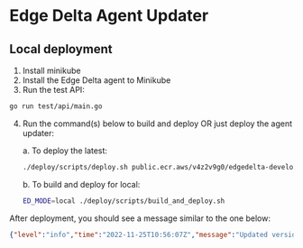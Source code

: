 # Edge Delta Agent Updater

## Local deployment

1. Install minikube
2. Install the Edge Delta agent to Minikube
3. Run the test API:

```bash
go run test/api/main.go
```

4. Run the command(s) below to build and deploy OR just deploy the agent updater:

    a. To deploy the latest:
   
    ```bash
    ./deploy/scripts/deploy.sh public.ecr.aws/v4z2v9g0/edgedelta-development:updater-linux-arm64-local "http://host.minikube.internal:8080" "/"
    ```

    b. To build and deploy for local:

    ```bash
    ED_MODE=local ./deploy/scripts/build_and_deploy.sh
    ```

After deployment, you should see a message similar to the one below:

```json
{"level":"info","time":"2022-11-25T10:56:07Z","message":"Updated version of resource with path edgedelta:ds/edgedelta:spec.template.spec.containers[0].image to gcr.io/edgedelta/agent:v0.1.47"}
```
